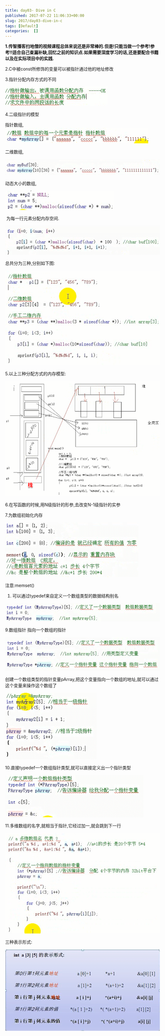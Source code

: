 ```yaml
---
title: day03- Dive in C
published: 2017-07-22 11:06:33+00:00
slug: 2017/day03-dive-in-c
tags: [Default]
categories:  []
---
```


**1.传智播客扫地僧的视频课程总体来说还是非常棒的.但是!只能当做一个参考!参考!!适合自己查漏补缺,回忆之前的知识点.如果需要深度学习的话,还是要配合书籍以及在实际项目中的实践.**

2.C中被const所修饰的变量可以被指针通过他的地址修改

3.指针分配内存方式的不同

![](../old_assets/8ff54f6b38cd235b813e31400196dff0.png)

4.二级指针的模型

指针数组,![](../old_assets/3ec51994cfd09876abc62ef5b5b6e7f7.png)

二维数组,

![](../old_assets/5de559fdbd7757bc402b2497cc664164.png)

动态大小的数组,

![](../old_assets/f80ef811a01c4a5ecdfacd45d39237dc.png)

 为每一行元素分配内存空间.

![](../old_assets/df86c94182253f0dbf2fc4e54ef03f68.png)

总共分为三种,分别如下图:

![](../old_assets/db4e6a83bdf099f007c64e14d3eeba96.png)

5.以上三种分配方式的内存模型:

![](../old_assets/396a81c04d5daf89003782bb745c13d1.png)

6.在写函数的时候,用N级指针的形参,去改变N-1级指针的实参

7.为数组初始化内存

![](../old_assets/3c1d9fea674be67ba3908c2498dfeb1b.png)

注意:memset()





  1. 可以通过typedef来自定义一个数组类型的数据结构别名



![](../old_assets/548799f80fc2caafdd216f4434f382d7.png)

9.数组指针 指向一个数组的指针

![](../old_assets/0f379f307b71bb5bf2b6fd895a96e82f.png)

创建一个数组类型的指针变量pArray,把这个变量指向一个数组的地址,就可以通过这个变量来操作这个数组了

![](../old_assets/407a460d324ea2713c451f201e928066.png)

10.直接typedef一个数组指针类型,就可以直接定义出一个指针类型

![](../old_assets/a9564221dd6f999d57718426359f20ee.png)

11.多维数组的名字,就相当于指针,它经过加一,就会跳到下一行

![](../old_assets/0c5a7a3daeb131355bcac40367980b7b.png)

三种表示形式:

![](../old_assets/a40a87874e62182f196c2fe69d497584.png)
